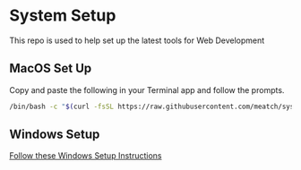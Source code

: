 # System Setup

This repo is used to help set up the latest tools for Web Development

## MacOS Set Up

Copy and paste the following in your Terminal app and follow the prompts.

```bash
/bin/bash -c "$(curl -fsSL https://raw.githubusercontent.com/meatch/system-setup/master/MacOS-Setup.sh)"
```

## Windows Setup

[Follow these Windows Setup Instructions](Windows-Setup.md)
